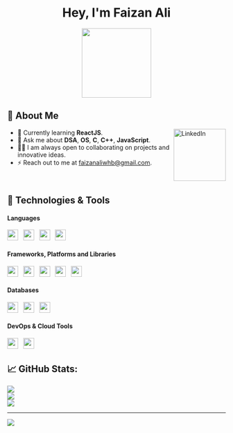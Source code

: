 <h1 align="center">Hey, I'm Faizan Ali</h1>

<p align="center"> <img src="https://octodex.github.com/images/daftpunktocat-thomas.gif" height="160px" width="160px"> </p>

## :wave: About Me

<a href="https://linkedin.com/in/md-faizan-ali" target="_blank"><img src="https://cdn2.iconfinder.com/data/icons/social-media-2199/64/social_media_isometric_14-linkedin-512.png" height="120px" width="120px" alt="LinkedIn" align="right"></a>

- 🌱 Currently learning **ReactJS**.
- 💬 Ask me about **DSA**, **OS**, **C**, **C++**, **JavaScript**.
- 👩‍💻 I am always open to collaborating on projects and innovative ideas.
- ⚡ Reach out to me at faizanaliwhb@gmail.com.

<br/>

## 🔧 Technologies & Tools

#### **Languages**

<img height=25 src="https://img.shields.io/badge/c++-%2300599C.svg?style=for-the-badge&logo=c%2B%2B&logoColor=white">&nbsp;&nbsp;
<img height=25 src="https://img.shields.io/badge/javascript-%23323330.svg?style=for-the-badge&logo=javascript&logoColor=%23F7DF1E">&nbsp;&nbsp;
<img height=25 src="https://img.shields.io/badge/html5-%23E34F26.svg?style=for-the-badge&logo=html5&logoColor=white">&nbsp;&nbsp;
<img height=25 src="https://img.shields.io/badge/typescript-%23007ACC.svg?style=for-the-badge&logo=typescript&logoColor=white">&nbsp;&nbsp;

#### **Frameworks, Platforms and Libraries**

<img height=25 src="https://img.shields.io/badge/react-%2320232a.svg?style=for-the-badge&logo=react&logoColor=%2361DAFB">&nbsp;&nbsp;
<img height=25 src="https://img.shields.io/badge/node.js-6DA55F?style=for-the-badge&logo=node.js&logoColor=white">&nbsp;&nbsp;
<img height=25 src="https://img.shields.io/badge/next-black?style=for-the-badge&logo=next.js&logoColor=white">&nbsp;&nbsp;
<img height=25 src="https://img.shields.io/badge/express.js-%23404d59.svg?style=for-the-badge&logo=express&logoColor=%2361DAFB">&nbsp;&nbsp;
<img height=25 src="https://img.shields.io/badge/ejs-%23B4CA65.svg?style=for-the-badge&logo=ejs&logoColor=black">&nbsp;&nbsp;

#### **Databases**

<img height=25 src="https://img.shields.io/badge/mysql-4479A1.svg?style=for-the-badge&logo=mysql&logoColor=white">&nbsp;&nbsp;
<img height=25 src="https://img.shields.io/badge/postgres-%23316192.svg?style=for-the-badge&logo=postgresql&logoColor=white">&nbsp;&nbsp;
<img height=25 src="https://img.shields.io/badge/MongoDB-%234ea94b.svg?style=for-the-badge&logo=mongodb&logoColor=white">&nbsp;&nbsp;

#### **DevOps & Cloud Tools**

<img height=25 src="https://img.shields.io/badge/vercel-%23000000.svg?style=for-the-badge&logo=vercel&logoColor=white">&nbsp;&nbsp;
<img height=25 src="https://img.shields.io/badge/digitalOcean-%230167ff.svg?style=for-the-badge&logo=digitalOcean&logoColor=white">&nbsp;&nbsp;

<!-- ## 📈 GitHub Stats

<p align="center">
<a href="https://github.com/thisisfaizanali">
  <img height="170em" src="https://github-readme-stats-eight-theta.vercel.app/api?username=thisisfaizanali&show_icons=true&theme=algolia&include_all_commits=true&count_private=true"/>
  <img height="170em" src="https://github-readme-stats-eight-theta.vercel.app/api/top-langs/?username=thisisfaizanali&layout=compact&langs_count=8&theme=algolia"/>
</a>
</p> -->

## 📈 GitHub Stats:

![](https://github-readme-stats.vercel.app/api?username=thisisfaizanali&theme=blue-green&hide_border=false&include_all_commits=true&count_private=true)<br/>
![](https://github-readme-streak-stats.herokuapp.com/?user=thisisfaizanali&theme=blue-green&hide_border=false)<br/>
![](https://github-readme-stats.vercel.app/api/top-langs/?username=thisisfaizanali&theme=blue-green&hide_border=false&include_all_commits=true&count_private=true&layout=compact)

---

[![](https://visitcount.itsvg.in/api?id=thisisfaizanali&icon=0&color=0)](https://visitcount.itsvg.in)

<!-- Proudly created with GPRM ( https://gprm.itsvg.in ) -->
